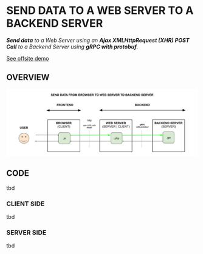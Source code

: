 # SEND DATA TO A WEB SERVER TO A BACKEND SERVER

  _**Send data**
  to a Web Server
  using an **Ajax XMLHttpRequest (XHR) POST Call**
  to a Backend Server
  using **gRPC with protobuf**._
  
[See offsite demo](http://www.jeffdecola.com/my-frontend-and-backend-api-examples/index.php?page=send-data-from-browser-to-web-server-to-backend-server)

## OVERVIEW

![IMAGE - send-data-from-browser-to-web-server-to-backend-server - IMAGE](../../../docs/pics/send-data-from-browser-to-web-server-to-backend-server.jpg)

## CODE

tbd

### CLIENT SIDE

tbd

### SERVER SIDE

tbd
